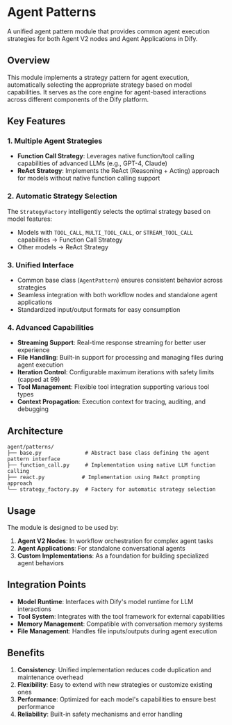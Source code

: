 # Agent Patterns

A unified agent pattern module that provides common agent execution strategies for both Agent V2 nodes and Agent Applications in Dify.

## Overview

This module implements a strategy pattern for agent execution, automatically selecting the appropriate strategy based on model capabilities. It serves as the core engine for agent-based interactions across different components of the Dify platform.

## Key Features

### 1. Multiple Agent Strategies

- **Function Call Strategy**: Leverages native function/tool calling capabilities of advanced LLMs (e.g., GPT-4, Claude)
- **ReAct Strategy**: Implements the ReAct (Reasoning + Acting) approach for models without native function calling support

### 2. Automatic Strategy Selection

The `StrategyFactory` intelligently selects the optimal strategy based on model features:

- Models with `TOOL_CALL`, `MULTI_TOOL_CALL`, or `STREAM_TOOL_CALL` capabilities → Function Call Strategy
- Other models → ReAct Strategy

### 3. Unified Interface

- Common base class (`AgentPattern`) ensures consistent behavior across strategies
- Seamless integration with both workflow nodes and standalone agent applications
- Standardized input/output formats for easy consumption

### 4. Advanced Capabilities

- **Streaming Support**: Real-time response streaming for better user experience
- **File Handling**: Built-in support for processing and managing files during agent execution
- **Iteration Control**: Configurable maximum iterations with safety limits (capped at 99)
- **Tool Management**: Flexible tool integration supporting various tool types
- **Context Propagation**: Execution context for tracing, auditing, and debugging

## Architecture

```
agent/patterns/
├── base.py              # Abstract base class defining the agent pattern interface
├── function_call.py     # Implementation using native LLM function calling
├── react.py            # Implementation using ReAct prompting approach
└── strategy_factory.py  # Factory for automatic strategy selection
```

## Usage

The module is designed to be used by:

1. **Agent V2 Nodes**: In workflow orchestration for complex agent tasks
1. **Agent Applications**: For standalone conversational agents
1. **Custom Implementations**: As a foundation for building specialized agent behaviors

## Integration Points

- **Model Runtime**: Interfaces with Dify's model runtime for LLM interactions
- **Tool System**: Integrates with the tool framework for external capabilities
- **Memory Management**: Compatible with conversation memory systems
- **File Management**: Handles file inputs/outputs during agent execution

## Benefits

1. **Consistency**: Unified implementation reduces code duplication and maintenance overhead
1. **Flexibility**: Easy to extend with new strategies or customize existing ones
1. **Performance**: Optimized for each model's capabilities to ensure best performance
1. **Reliability**: Built-in safety mechanisms and error handling
